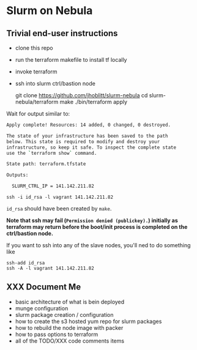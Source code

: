 Slurm on Nebula
===

Trivial end-user instructions
---

* clone this repo
* run the terraform makefile to install tf locally
* invoke terraform
* ssh into slurm ctrl/bastion node

    git clone https://github.com/jhoblitt/slurm-nebula
    cd slurm-nebula/terraform
    make
    ./bin/terraform apply

    <lots of output>

Wait for output similar to:

```sh
Apply complete! Resources: 14 added, 0 changed, 0 destroyed.

The state of your infrastructure has been saved to the path
below. This state is required to modify and destroy your
infrastructure, so keep it safe. To inspect the complete state
use the `terraform show` command.

State path: terraform.tfstate

Outputs:

  SLURM_CTRL_IP = 141.142.211.82
```

    ssh -i id_rsa -l vagrant 141.142.211.82

`id_rsa` should have been created by `make`.

__Note that ssh may fail (`Permission denied (publickey).`) initially as
terraform may return before the boot/init process is completed on the
ctrl/bastion node.__

If you want to ssh into any of the slave nodes, you'll ned to do something like

    ssh-add id_rsa
    ssh -A -l vagrant 141.142.211.82

XXX Document Me
---

* basic architecture of what is bein deployed
* munge configuration
* slurm package creation / configuration
* how to create the s3 hosted yum repo for slurm packages
* how to rebuild the node image with packer
* how to pass options to terraform
* all of the TODO/XXX code comments items
